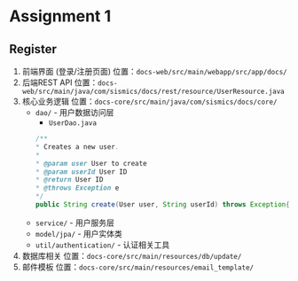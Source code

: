 # Assignment 1

## Register
1. 前端界面 (登录/注册页面)
   位置：`docs-web/src/main/webapp/src/app/docs/`
2. 后端REST API
   位置：`docs-web/src/main/java/com/sismics/docs/rest/resource/UserResource.java`
3. 核心业务逻辑
   位置：`docs-core/src/main/java/com/sismics/docs/core/`
   * `dao/` - 用户数据访问层 
     * `UserDao.java`
     ```java
     /**
     * Creates a new user.
     *
     * @param user User to create
     * @param userId User ID
     * @return User ID
     * @throws Exception e
     */
     public String create(User user, String userId) throws Exception{}
     ```
   * `service/` - 用户服务层 
   * `model/jpa/` - 用户实体类 
   * `util/authentication/` - 认证相关工具
4. 数据库相关 位置：`docs-core/src/main/resources/db/update/`
5. 邮件模板
   位置：`docs-core/src/main/resources/email_template/`

